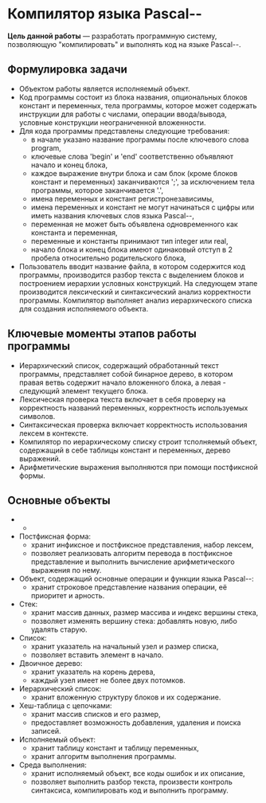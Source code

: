 # Компилятор языка Pascal--

__Цель данной работы__  — разработать программную систему, позволяющую "компилировать" и выполнять код на языке Pascal--.
## Формулировка задачи
* Объектом работы является исполняемый объект.
* Код программы состоит из блока названия, опциональных блоков констант и переменных, тела программы, которое может содержать инструкции для работы с числами, операции ввода/вывода, условные конструкции неограниченной вложенности.
* Для кода программы представлены следующие требования:
  - в начале указано название программы после ключевого слова program,
  - ключевые слова 'begin' и 'end' соответственно объявляют начало и конец блока,
  - каждое выражение внутри блока и сам блок (кроме блоков констант и переменных) заканчиваются ';', за исключением тела программы, которое заканчивается '.',
  - имена переменных и констант регистронезависимы,
  - имена переменных и констант не могут начинаться с цифры или иметь названия ключевых слов языка Pascal--,
  - переменная не может быть объявлена одновременного как константа и переменная,
  - переменные и константы принимают тип integer или real,
  - начало блока и конец блока имеют одинаковый отступ в 2 пробела относительно родительского блока,
* Пользователь вводит название файла, в котором содержится код программы, производится разбор текста с выделением блоков и построением иерархии условных конструкций. На следующем этапе производится лексический и синтаксический анализ корректности программы. Компилятор выполняет анализ иерархического списка для создания исполняемого объекта.
## Ключевые моменты этапов работы программы
* Иерархический список, содержащий обработанный текст программы, представляет собой бинарное дерево, в котором правая ветвь содержит начало вложенного блока, а левая - следующий элемент текущего блока.
* Лексическая проверка текста включает в себя проверку на корректность названий переменных, корректность используемых символов.
* Синтаксическая проверка включает корректность использования лексем в контексте.
* Компилятор по иерархическому списку строит тсполняемый объект, содержащий в себе таблицы констант и переменных, дерево выражений.
* Арифметические выражения выполняются при помощи постфиксной формы.

## Основные объекты
* * 
* Постфиксная форма:
  * хранит инфиксное и постфиксное представления, набор лексем,
  * позволяет реализовать алгоритм перевода в постфиксное представление и выполнить вычисление арифметического выражения по нему.
* Объект, содержащий основные операции и функции языка Pascal--:
  * хранит строковое представление названия операции, её приоритет и арность.
* Стек:
  * хранит массив данных, размер массива и индекс вершины стека,
  * позволяет изменять вершину стека: добавлять новую, либо удалять старую.
* Список:
  * хранит указатель на начальный узел и размер списка,
  * позволяет вставить элемент в начало.
* Двоичное дерево:
  * хранит указатель на корень дерева,
  * каждый узел имеет не более двух потомков.
* Иерархический список:
  * хранит вложенную структуру блоков и их содержание.
* Хеш-таблица с цепочками:
  * хранит массив списков и его размер,
  * предоставляет возможность добавления, удаления и поиска записей.
* Исполняемый объект:
  * хранит таблицу констант и таблицу переменных,
  * хранит алгоритм выполнения программы.
* Среда выполнения:
  * хранит исполняемый объект, все коды ошибок и их описание,
  * позволяет выполнить разбор текста, произвести контроль синтаксиса, компилировать код и выполнить программу.
